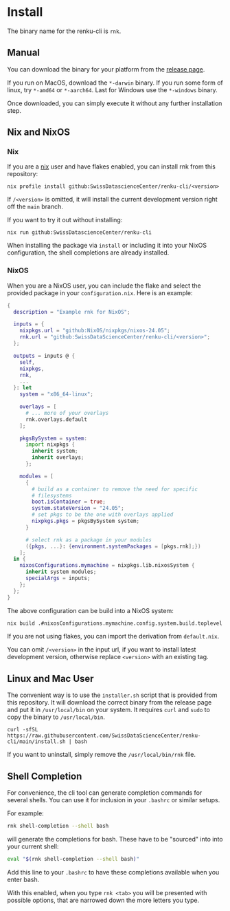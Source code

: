# Install

The binary name for the renku-cli is `rnk`.

## Manual

You can download the binary for your platform from the [release
page](https://github.com/SwissDataScienceCenter/renku-cli/releases/latest).

If you run on MacOS, download the `*-darwin` binary. If you run some
form of linux, try `*-amd64` or `*-aarch64`. Last for Windows use the
`*-windows` binary.

Once downloaded, you can simply execute it without any further
installation step.

## Nix and NixOS

### Nix

If you are a [nix](https://nixos.org/nix) user and have flakes
enabled, you can install rnk from this repository:

```
nix profile install github:SwissDatascienceCenter/renku-cli/<version>
```

If `/<version>` is omitted, it will install the current development
version right off the `main` branch.

If you want to try it out without installing:
```
nix run github:SwissDatascienceCenter/renku-cli
```

When installing the package via `install` or including it into your
NixOS configuration, the shell completions are already installed.

### NixOS

When you are a NixOS user, you can include the flake and select the
provided package in your `configuration.nix`. Here is an example:

``` nix
{
  description = "Example rnk for NixOS";

  inputs = {
    nixpkgs.url = "github:NixOS/nixpkgs/nixos-24.05";
    rnk.url = "github:SwissDataScienceCenter/renku-cli/<version>";
  };

  outputs = inputs @ {
    self,
    nixpkgs,
    rnk,
    ...
  }: let
    system = "x86_64-linux";

    overlays = [
      # ... more of your overlays
      rnk.overlays.default
    ];

    pkgsBySystem = system:
      import nixpkgs {
        inherit system;
        inherit overlays;
      };

    modules = [
      {
        # build as a container to remove the need for specific
        # filesystems
        boot.isContainer = true;
        system.stateVersion = "24.05";
        # set pkgs to be the one with overlays applied
        nixpkgs.pkgs = pkgsBySystem system;
      }

      # select rnk as a package in your modules
      ({pkgs, ...}: {environment.systemPackages = [pkgs.rnk];})
    ];
  in {
    nixosConfigurations.mymachine = nixpkgs.lib.nixosSystem {
      inherit system modules;
      specialArgs = inputs;
    };
  };
}
```

The above configuration can be build into a NixOS system:
``` bash
nix build .#nixosConfigurations.mymachine.config.system.build.toplevel
```

If you are not using flakes, you can import the derivation from
`default.nix`.

You can omit `/<version>` in the input url, if you want to install
latest development version, otherwise replace `<version>` with an
existing tag.

## Linux and Mac User

The convenient way is to use the `installer.sh` script that is
provided from this repository. It will download the correct binary
from the release page and put it in `/usr/local/bin` on your system.
It requires `curl` and `sudo` to copy the binary to `/usr/local/bin`.

```
curl -sfSL https://raw.githubusercontent.com/SwissDataScienceCenter/renku-cli/main/install.sh | bash
```

If you want to uninstall, simply remove the `/usr/local/bin/rnk` file.


## Shell Completion

For convenience, the cli tool can generate completion commands for
several shells. You can use it for inclusion in your `.bashrc` or
similar setups.

For example:

``` bash rnk:silent
rnk shell-completion --shell bash
```

will generate the completions for bash. These have to be "sourced"
into into your current shell:

``` bash
eval "$(rnk shell-completion --shell bash)"
```

Add this line to your `.bashrc` to have these completions available
when you enter bash.

With this enabled, when you type `rnk <tab>` you will be presented
with possible options, that are narrowed down the more letters you
type.
